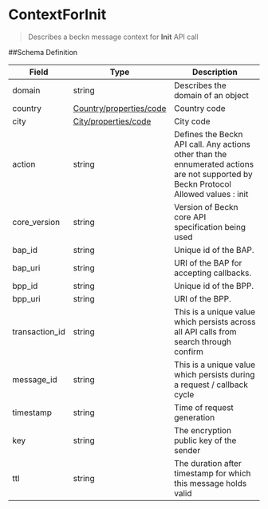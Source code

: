 # ContextForInit

> Describes a beckn message context for **Init** API call

##Schema Definition

| **Field**      | **Type**                                                                     | **Description**                                                                                                                            |
| -------------- | ---------------------------------------------------------------------------- | ------------------------------------------------------------------------------------------------------------------------------------------ |
| domain         | string                                                                       | Describes the domain of an object                                                                                                          |
| country        | [Country/properties/code](/docs/core-specification/schema-reference/country) | Country code                                                                                                                               |
| city           | [City/properties/code](/docs/core-specification/schema-reference/city)       | City code                                                                                                                                  |
| action         | string                                                                       | Defines the Beckn API call. Any actions other than the ennumerated actions are not supported by Beckn Protocol <br/> Allowed values : init |
| core_version   | string                                                                       | Version of Beckn core API specification being used                                                                                         |
| bap_id         | string                                                                       | Unique id of the BAP.                                                                                                                      |
| bap_uri        | string                                                                       | URI of the BAP for accepting callbacks.                                                                                                    |
| bpp_id         | string                                                                       | Unique id of the BPP.                                                                                                                      |
| bpp_uri        | string                                                                       | URI of the BPP.                                                                                                                            |
| transaction_id | string                                                                       | This is a unique value which persists across all API calls from search through confirm                                                     |
| message_id     | string                                                                       | This is a unique value which persists during a request / callback cycle                                                                    |
| timestamp      | string                                                                       | Time of request generation                                                                                                                 |
| key            | string                                                                       | The encryption public key of the sender                                                                                                    |
| ttl            | string                                                                       | The duration after timestamp for which this message holds valid                                                                            |
